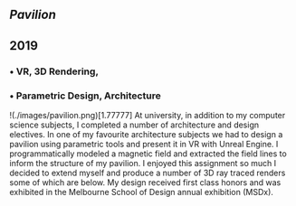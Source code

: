 



## *Pavilion*
## 2019

### • VR, 3D Rendering,
### • Parametric Design, Architecture
!(./images/pavilion.png)[1.77777]
At university, in addition to my computer science subjects, I completed a number of architecture and design electives. In one of my favourite architecture subjects we had to design a pavilion using parametric tools and present it in VR with Unreal Engine. I programmatically modeled a magnetic field and extracted the field lines to inform the structure of my pavilion. I enjoyed this assignment so much I decided to extend myself and produce a number of 3D ray traced renders some of which are below. My design received first class honors and was exhibited in the Melbourne School of Design annual exhibition (MSDx).
